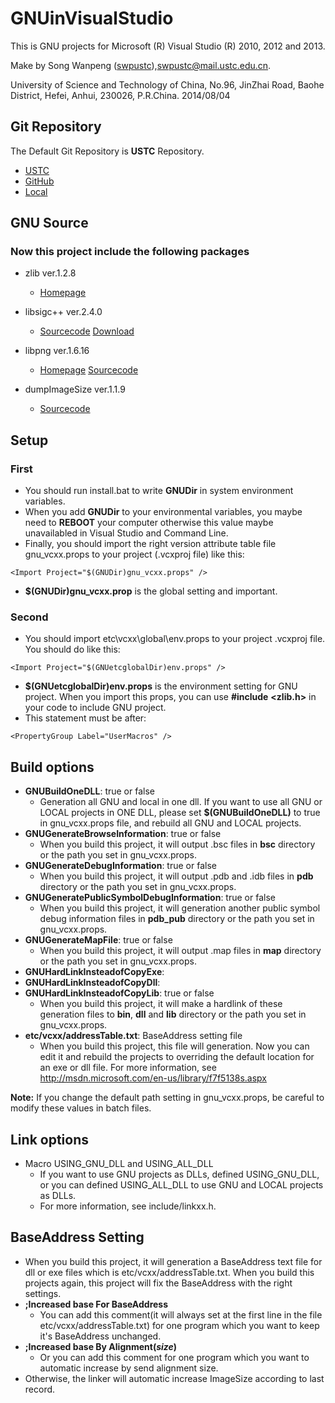 # GNUinVisualStudio
This is GNU projects for Microsoft (R) Visual Studio (R) 2010, 2012 and 2013.

Make by Song Wanpeng ([swpustc](https://swpustc.wicp.net/ "swpustc Homepage")),<swpustc@mail.ustc.edu.cn>.

University of Science and Technology of China,
No.96, JinZhai Road, Baohe District, Hefei, Anhui, 230026, P.R.China.
2014/08/04

## Git Repository
The Default Git Repository is **USTC** Repository.
- [USTC](https://git.ustclug.org/swp/gnuinvisualstudio "USTC Default")
- [GitHub](https://github.com/swpustc/GNUinVisualStudio "GitHub")
- [Local](https://git-swp.wicp.net/swp/gnuinvisualstudio "Local Preview")

## GNU Source
### Now this project include the following packages
- zlib ver.1.2.8
  - [Homepage](http://www.zlib.net/)
- libsigc++ ver.2.4.0
  - [Sourcecode](https://git.gnome.org/browse/libsigc++2/)
[Download](https://mirrors.ustc.edu.cn/gnome/sources/libsigc++/)
- libpng ver.1.6.16
  - [Homepage](http://www.libpng.org/pub/png/libpng.html)
[Sourcecode](http://sourceforge.net/p/libpng/code/ci/master/tree/)

- dumpImageSize ver.1.1.9
  - [Sourcecode](project/.dumpImageSize)


## Setup
### First
- You should run install.bat to write **GNUDir** in system environment
variables.
- When you add **GNUDir** to your environmental variables, you maybe
need to **REBOOT** your computer otherwise this value maybe unavailabled
in Visual Studio and Command Line.
- Finally, you should import the right version attribute table file
gnu_vcxx.props to your project (.vcxproj file) like this:

```
<Import Project="$(GNUDir)gnu_vcxx.props" />
```
- **$(GNUDir)gnu_vcxx.prop** is the global setting and important.

### Second
- You should import etc\vcxx\global\env.props to your project .vcxproj
file.  You should do like this:

```
<Import Project="$(GNUetcglobalDir)env.props" />
```
- **$(GNUetcglobalDir)env.props** is the environment setting for
GNU project.  When you import this props, you can use **#include**
**\<zlib.h\>** in your code to include GNU project.
- This statement must be after:

```
<PropertyGroup Label="UserMacros" />
```

## Build options
- **GNUBuildOneDLL**: true or false
  - Generation all GNU and local in one dll.  If you want to use all
GNU or LOCAL projects in ONE DLL, please set **$(GNUBuildOneDLL)** to
true in gnu_vcxx.props file, and rebuild all GNU and LOCAL projects.
- **GNUGenerateBrowseInformation**: true or false
  - When you build this project, it will output .bsc files in **bsc**
directory or the path you set in gnu_vcxx.props.
- **GNUGenerateDebugInformation**: true or false
  - When you build this project, it will output .pdb and .idb files
in **pdb** directory or the path you set in gnu_vcxx.props.
- **GNUGeneratePublicSymbolDebugInformation**: true or false
  - When you build this project, it will generation another public
symbol debug information files in **pdb_pub** directory or the path
you set in gnu_vcxx.props.
- **GNUGenerateMapFile**: true or false
  - When you build this project, it will output .map files in **map**
directory or the path you set in gnu_vcxx.props.
- **GNUHardLinkInsteadofCopyExe**:
- **GNUHardLinkInsteadofCopyDll**:
- **GNUHardLinkInsteadofCopyLib**: true or false
  - When you build this project, it will make a hardlink of these
generation files to **bin**, **dll** and **lib** directory or the
path you set in gnu_vcxx.props.
- **etc/vcxx/addressTable.txt**: BaseAddress setting file
  - When you build this project, this file will generation.  Now
you can edit it and rebuild the projects to overriding the default
location for an exe or dll file.  For more information, see
http://msdn.microsoft.com/en-us/library/f7f5138s.aspx

**Note:** If you change the default path setting in gnu_vcxx.props,
be careful to modify these values in batch files.

## Link options
- Macro USING_GNU_DLL and USING_ALL_DLL
  - If you want to use GNU projects as DLLs, defined USING_GNU_DLL,
or you can defined USING_ALL_DLL to use GNU and LOCAL projects as
DLLs.
  - For more information, see include/linkxx.h.

## BaseAddress Setting
- When you build this project, it will generation a BaseAddress text
file for dll or exe files which is etc/vcxx/addressTable.txt.  When
you build this projects again, this project will fix the BaseAddress
with the right settings.
- **;Increased base For BaseAddress**
  - You can add this comment(it will always set at the first line in
the file etc/vcxx/addressTable.txt) for one program which you want to
keep it's BaseAddress unchanged.
- **;Increased base By Alignment(*size*)**
  - Or you can add this comment for one program which you want to
automatic increase by send alignment size.
- Otherwise, the linker will automatic increase ImageSize according
to last record.
